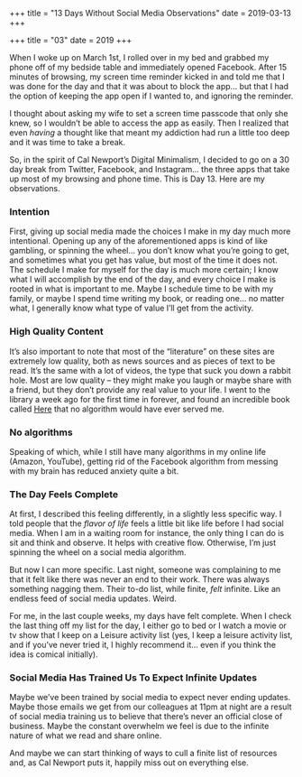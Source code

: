 +++
title = "13 Days Without Social Media Observations"
date = 2019-03-13
+++

+++
title = "03"
date = 2019
+++

When I woke up on March 1st, I rolled over in my bed and grabbed my phone off of my bedside table and immediately opened Facebook. After 15 minutes of browsing, my screen time reminder kicked in and told me that I was done for the day and that it was about to block the app… but that I had the option of keeping the app open if I wanted to, and ignoring the reminder.

I thought about asking my wife to set a screen time passcode that only she knew, so I wouldn’t be able to access the app as easily. Then I realized that even _having_ a thought like that meant my addiction had run a little too deep and it was time to take a break.

So, in the spirit of Cal Newport’s Digital Minimalism, I decided to go on a 30 day break from Twitter, Facebook, and Instagram… the three apps that take up most of my browsing and phone time. This is Day 13. Here are my observations.

### Intention

First, giving up social media made the choices I make in my day much more intentional. Opening up any of the aforementioned apps is kind of like gambling, or spinning the wheel… you don’t know what you’re going to get, and sometimes what you get has value, but most of the time it does not. The schedule I make for myself for the day is much more certain; I know what I will accomplish by the end of the day, and every choice I make is rooted in what is important to me. Maybe I schedule time to be with my family, or maybe I spend time writing my book, or reading one… no matter what, I generally know what type of value I’ll get from the activity.

### High Quality Content

It’s also important to note that most of the “literature” on these sites are extremely low quality, both as news sources and as pieces of text to be read. It’s the same with a lot of videos, the type that suck you down a rabbit hole. Most are low quality &#8211; they might make you laugh or maybe share with a friend, but they don’t provide any real value to your life. I went to the library a week ago for the first time in forever, and found an incredible book called [Here][1] that no algorithm would have ever served me.

### No algorithms

Speaking of which, while I still have many algorithms in my online life (Amazon, YouTube), getting rid of the Facebook algorithm from messing with my brain has reduced anxiety quite a bit.

### The Day Feels Complete

At first, I described this feeling differently, in a slightly less specific way. I told people that the _flavor of life_ feels a little bit like life before I had social media. When I am in a waiting room for instance, the only thing I can do is sit and think and observe. It helps with creative flow. Otherwise, I’m just spinning the wheel on a social media algorithm.

But now I can more specific. Last night, someone was complaining to me that it felt like there was never an end to their work. There was always something nagging them. Their to-do list, while finite, _felt_ infinite. Like an endless feed of social media updates. Weird.

For me, in the last couple weeks, my days have felt complete. When I check the last thing off my list for the day, I either go to bed or I watch a movie or tv show that I keep on a Leisure activity list (yes, I keep a leisure activity list, and if you’ve never tried it, I highly recommend it… even if you think the idea is comical initially).

### Social Media Has Trained Us To Expect Infinite Updates

Maybe we’ve been trained by social media to expect never ending updates. Maybe those emails we get from our colleagues at 11pm at night are a result of social media training us to believe that there’s never an official close of business. Maybe the constant overwhelm we feel is due to the infinite nature of what we read and share online.

And maybe we can start thinking of ways to cull a finite list of resources and, as Cal Newport puts it, happily miss out on everything else.

 [1]: https://www.amazon.com/Pantheon-Graphic-Library-Richard-McGuire/dp/0375406506/ref=sr_1_2?keywords=here+graphic+novel&qid=1552486837&s=gateway&sr=8-2